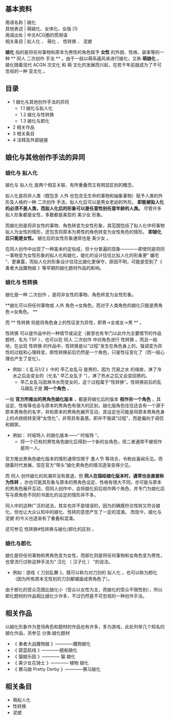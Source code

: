 **基本资料**  
---  
用语名称  |  娘化   
其他表述  |  萌娘化、女体化、女版  [1]   
用语出处  |  中文ACG圈的惯用语   
相关条目  |  拟人化  、  萌化  、  性转换  、  泥塑   
  
**娘化** 指的是将任何事物和原本为男性的角色赋予 **女性** 的外貌、性格、装束等的一种 ** 同人  二次创作  手法 **
。由于一般以萌系画风来进行娘化，又称 **萌娘化** 。娘化随着现代  ACGN  次文化  和  萌  文化的发展而兴起，在若干年前就成为了不可忽视的一种
亚文化  。

##  目录

  * 1  娘化与其他创作手法的异同 
    * 1.1  娘化与拟人化 
    * 1.2  娘化与性转换 
    * 1.3  娘化与郎化 
  * 2  相关作品 
  * 3  相关条目 
  * 4  注释及外部链接 

##  娘化与其他创作手法的异同

###  娘化与  拟人化

娘化与  拟人化  是两个相互关联、有所重叠而又有明显区别的概念。

拟人化是将非人类（既包含  人外  也包含无生命的事物和抽象事物）赋予人类的外形及人格的一种  二次创作  手法，拟人化后可以是男女老幼的外形。
**即能被拟人化的必须不是人类，而拟人化后的形象可以是任意性别任意年龄的人类。** 尽管许多拟人形象都是女性，多数都是美型的  美少女  形象。

而娘化则是将非女性的事物、角色转变为女性形象，其范围包括了拟人化中将事物拟人为女性的情形，还包含将原本为男性的角色转变为女性角色的情形。
**即娘化后只能是女性。** 娘化后的女性形象通常也是  美少女  。

在同人创作中出现了一种虽未约定俗成，但十分普遍的现象————即使同是将同一事物变为女性形象的拟人化和娘化，娘化的设计往往比拟人化的形象更“  媚宅
”、更暴露，而拟人化的形象设计往往比娘化更保守，原因不明，可能是受到了《  勇者大战魔物娘  》等早期的娘化题材作品的影响。

###  娘化与  性转换

娘化是一种  二次创作  ，是将非女性的事物、角色转变为女性形象。

**娘化可以将任何事物或 人外  角色→女角色，而对于人类角色的娘化只能是男角色→女角色。 **

而 ** 性转换  则是将角色身上的性征变为异性，即男→女或女→男 ** 。

性转换  可以是作品中的一种情节或设定（甚至也有专门以此作为主要情节的作品题材，名为  TSF  ），也可以在  同人  二次创作  中对角色进行  性转换
。而且一般地，在出现  性转换
的作品中，性转换是以“过程”发生在角色身上的，强调变为异性的过程和心理转变，即性转换前后仍然是一个角色，只是性征变化了（而一般心理也产生了变化）。

  * 例如：《  乱马1/2  》中的  早乙女乱马  是男的，因为  咒泉之水  的缘故，淋了冷水之后会变女的（化名“  早乙女乱子  ”），淋了热水之后又会变回男的。 
    * 早乙女乱马因淋冷水而变女的，这个过程属于“性转换”。性转换前后的乱马跟乱子是 **同一个角色** 。 

一般 **官方所推出的男角色娘化版本** ，都是将娘化后的版本 **视作另一个角色**
，其设定、性格等也会与原本的男角色有很大的区别，娘化版角色往往还会有一个源于原本男角色的名字，并和原本的男角色展开互动，其设定也可能是将原本男角色身上的点统统转变得“女性化”，非常具有喜感。即并不强调“过程”，而是偏向于调侃和搞笑。

  * 例如：  时坂玲人  的娘化版本——“  时坂玲  ”。 
    * 将一个已有的男性角色娘化后得到一个新的女角色，但二者通常不被视作是同一人。 

官方推出男角色娘化版本的情形通常仅限于  愚人节  等场合，令粉丝喜闻乐见。而随着时代发展，现在官方“带头”娘化男角色的情况逐渐变得少见。

而  同人  创作娘化的风潮并没有衰退，但 **同人在描绘娘化版本时，通常也会直接称为性转**
，亦也可能其形象与原本的男角色设定、性格有很大不同，亦可能与原本的男角色展开互动，但同人创作中，会将娘化前后视作两个角色、并专门为娘化后写与原角色不同的书面化的设定的情形并不多。

同人中的这种广泛的说法，其实也并不是错误的，因为的确既符合性转又符合娘化，但也让大众认知中的娘化、性转的意思产生了一定的混淆。  而现今，娘化与  泥塑
的今义也逐渐有了重叠和混淆。

还可参见  性转换#性转换与娘化/郎化的区别  。

###  娘化与郎化

娘化是将任何事物和男角色变为女性，而郎化则是将任何事物和女角色变为男性，也曾流行过称这种手法为“  汉化  （  汉子化  ）  ”的说法。

  * 例如：游戏《  刀剑乱舞  》，既可以称为对刀剑的  拟人化  ，也可以称为郎化（因为所有原本无性别的刀剑都被画成男角色了）。 

由于郎化的受众范围比娘化小（受众以女性为主，而娘化的受众不限性别），所以郎化题材的作品相比娘化少许多，不过仍然是不可忽视的一种创作手法。

##  相关作品

以娘化形象作为登场角色和题材的作品也有许多，多为游戏，此处列举几个知名的娘化作品，另参见  分类:娘化题材

  * 《  勇者大战魔物娘  》————魔物娘化 
  * 《  碧蓝航线  》————舰船娘化 
  * 《  猫娘乐园  》————  猫  娘化 
  * 《  美少女花骑士  》————  植物  娘化 
  * 《  赛马娘 Pretty Derby  》————赛马娘化 

##  相关条目

  * 萌拟人化 
  * 性转换 
  * 泥塑 